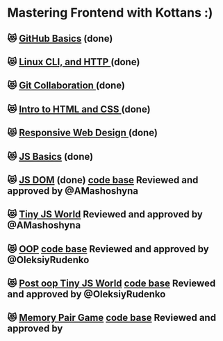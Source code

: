 # Mastering Frontend with Kottans :)

## :heart_eyes_cat: [GitHub Basics](https://github.com/yulyasystem/kottans-frontend/blob/master/0%20gitHub/github-reflections.md) (done)

## :heart_eyes_cat: [ Linux CLI, and HTTP ](https://github.com/yulyasystem/kottans-frontend/blob/master/1%20task_linux_cli/reflections_linux_cli.md) (done)

## :heart_eyes_cat: [ Git Collaboration ](https://github.com/yulyasystem/kottans-frontend/blob/master/2%20git_collaboration/git_collaboration_reflections.md) (done) 

## :heart_eyes_cat: [ Intro to HTML and CSS ](https://github.com/yulyasystem/kottans-frontend/blob/master/3%20task_html_css_intro/html_css_intro_reflections.md) (done)

## :heart_eyes_cat: [ Responsive Web Design ](https://github.com/yulyasystem/kottans-frontend/blob/master/4%20task_responsive_web_design/responsive_web_reflections.md) (done)

## :heart_eyes_cat: [ JS Basics](https://github.com/yulyasystem/kottans-frontend/blob/master/5%20task_js_basics/js_basics.md) (done)

## :heart_eyes_cat: [ JS DOM](https://github.com/yulyasystem/kottans-frontend/blob/master/6%20task_js_dom/task_js_dom_reflections.md) (done) [code base](https://github.com/yulyasystem/kottans-frontend/tree/master/6%20task_js_dom/js-dom) Reviewed and approved by @AMashoshyna

## :heart_eyes_cat: [ Tiny JS World](https://github.com/yulyasystem/kottans-frontend/blob/master/7%20tiny_js_world/tiny_js_reflections.md) Reviewed and approved by @AMashoshyna

## :heart_eyes_cat: [ OOP](https://github.com/yulyasystem/kottans-frontend/blob/master/8%20oop/oop_reflections.md) [code base](https://github.com/yulyasystem/frogger-game/blob/master/js/app.js) Reviewed and approved by @OleksiyRudenko

## :heart_eyes_cat: [ Post oop Tiny JS World](https://github.com/yulyasystem/kottans-frontend/blob/master/9%20post_oop_world/reflections.md) [code base](https://github.com/yulyasystem/a-tiny-JS-world) Reviewed and approved by @OleksiyRudenko

## :heart_eyes_cat: [ Memory Pair Game](https://github.com/yulyasystem/kottans-frontend/blob/master/10%20memory_pair_game/memory.md) [code base](https://github.com/yulyasystem/memory-pair-game) Reviewed and approved by 



